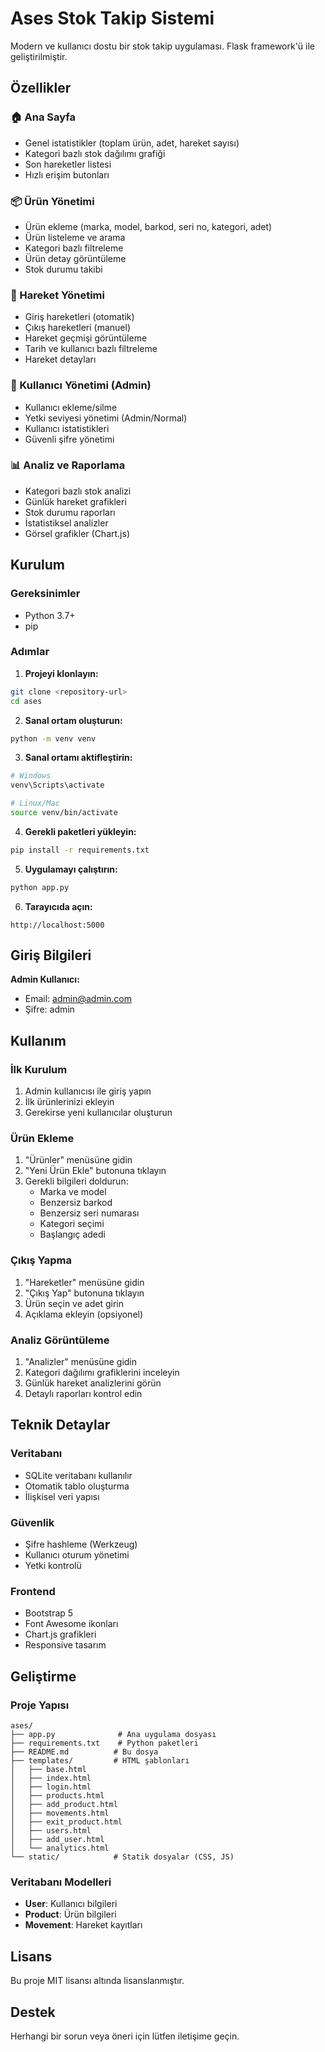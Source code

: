 # Ases Stok Takip Sistemi

Modern ve kullanıcı dostu bir stok takip uygulaması. Flask framework'ü ile geliştirilmiştir.

## Özellikler

### 🏠 Ana Sayfa
- Genel istatistikler (toplam ürün, adet, hareket sayısı)
- Kategori bazlı stok dağılımı grafiği
- Son hareketler listesi
- Hızlı erişim butonları

### 📦 Ürün Yönetimi
- Ürün ekleme (marka, model, barkod, seri no, kategori, adet)
- Ürün listeleme ve arama
- Kategori bazlı filtreleme
- Ürün detay görüntüleme
- Stok durumu takibi

### 🔄 Hareket Yönetimi
- Giriş hareketleri (otomatik)
- Çıkış hareketleri (manuel)
- Hareket geçmişi görüntüleme
- Tarih ve kullanıcı bazlı filtreleme
- Hareket detayları

### 👥 Kullanıcı Yönetimi (Admin)
- Kullanıcı ekleme/silme
- Yetki seviyesi yönetimi (Admin/Normal)
- Kullanıcı istatistikleri
- Güvenli şifre yönetimi

### 📊 Analiz ve Raporlama
- Kategori bazlı stok analizi
- Günlük hareket grafikleri
- Stok durumu raporları
- İstatistiksel analizler
- Görsel grafikler (Chart.js)

## Kurulum

### Gereksinimler
- Python 3.7+
- pip

### Adımlar

1. **Projeyi klonlayın:**
```bash
git clone <repository-url>
cd ases
```

2. **Sanal ortam oluşturun:**
```bash
python -m venv venv
```

3. **Sanal ortamı aktifleştirin:**
```bash
# Windows
venv\Scripts\activate

# Linux/Mac
source venv/bin/activate
```

4. **Gerekli paketleri yükleyin:**
```bash
pip install -r requirements.txt
```

5. **Uygulamayı çalıştırın:**
```bash
python app.py
```

6. **Tarayıcıda açın:**
```
http://localhost:5000
```

## Giriş Bilgileri

**Admin Kullanıcı:**
- Email: admin@admin.com
- Şifre: admin

## Kullanım

### İlk Kurulum
1. Admin kullanıcısı ile giriş yapın
2. İlk ürünlerinizi ekleyin
3. Gerekirse yeni kullanıcılar oluşturun

### Ürün Ekleme
1. "Ürünler" menüsüne gidin
2. "Yeni Ürün Ekle" butonuna tıklayın
3. Gerekli bilgileri doldurun:
   - Marka ve model
   - Benzersiz barkod
   - Benzersiz seri numarası
   - Kategori seçimi
   - Başlangıç adedi

### Çıkış Yapma
1. "Hareketler" menüsüne gidin
2. "Çıkış Yap" butonuna tıklayın
3. Ürün seçin ve adet girin
4. Açıklama ekleyin (opsiyonel)

### Analiz Görüntüleme
1. "Analizler" menüsüne gidin
2. Kategori dağılımı grafiklerini inceleyin
3. Günlük hareket analizlerini görün
4. Detaylı raporları kontrol edin

## Teknik Detaylar

### Veritabanı
- SQLite veritabanı kullanılır
- Otomatik tablo oluşturma
- İlişkisel veri yapısı

### Güvenlik
- Şifre hashleme (Werkzeug)
- Kullanıcı oturum yönetimi
- Yetki kontrolü

### Frontend
- Bootstrap 5
- Font Awesome ikonları
- Chart.js grafikleri
- Responsive tasarım

## Geliştirme

### Proje Yapısı
```
ases/
├── app.py              # Ana uygulama dosyası
├── requirements.txt    # Python paketleri
├── README.md          # Bu dosya
├── templates/         # HTML şablonları
│   ├── base.html
│   ├── index.html
│   ├── login.html
│   ├── products.html
│   ├── add_product.html
│   ├── movements.html
│   ├── exit_product.html
│   ├── users.html
│   ├── add_user.html
│   └── analytics.html
└── static/            # Statik dosyalar (CSS, JS)
```

### Veritabanı Modelleri
- **User**: Kullanıcı bilgileri
- **Product**: Ürün bilgileri
- **Movement**: Hareket kayıtları

## Lisans

Bu proje MIT lisansı altında lisanslanmıştır.

## Destek

Herhangi bir sorun veya öneri için lütfen iletişime geçin.
